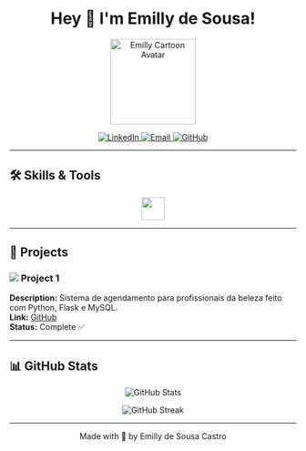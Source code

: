 <h1 align="center">Hey 👋 I'm Emilly de Sousa!</h1>
<p align="center">
  <img src="https://your-cartoon-avatar-link.com/avatar.png" width="150" alt="Emilly Cartoon Avatar"/>
</p>

<p align="center">
  <a href="https://www.linkedin.com/in/emillysousa/">
    <img src="https://img.shields.io/badge/LinkedIn-0077B5?style=for-the-badge&logo=linkedin&logoColor=white" alt="LinkedIn"/>
  </a>
  <a href="mailto:emillysousacastro76@gmail.com">
    <img src="https://img.shields.io/badge/Email-D14836?style=for-the-badge&logo=gmail&logoColor=white" alt="Email"/>
  </a>
  <a href="https://github.com/Emillyjpg">
    <img src="https://img.shields.io/badge/GitHub-181717?style=for-the-badge&logo=github&logoColor=white" alt="GitHub"/>
  </a>
</p>

---

## 🛠 Skills & Tools
<p align="center">
  <img src="https://skillicons.dev/icons?i=python,js,html,css,ts,flask,react,mysql" height="40"/>
</p>

---

## 🚀 Projects

### <img src="https://img.icons8.com/color/48/000000/code.png"/> Project 1
**Description:** Sistema de agendamento para profissionais da beleza feito com Python, Flask e MySQL.  
**Link:** [GitHub](https://github.com/Emillyjpg/beauty-agenda)  
**Status:** Complete ✅

---

## 📊 GitHub Stats
<p align="center">
  <img src="https://github-readme-stats.vercel.app/api?username=Emillyjpg&show_icons=true&theme=radical&count_private=true" alt="GitHub Stats" />
</p>

<p align="center">
  <img src="https://github-readme-streak-stats.herokuapp.com/?user=Emillyjpg&theme=radical" alt="GitHub Streak" />
</p>

---

<p align="center">Made with 💜 by Emilly de Sousa Castro</p>
